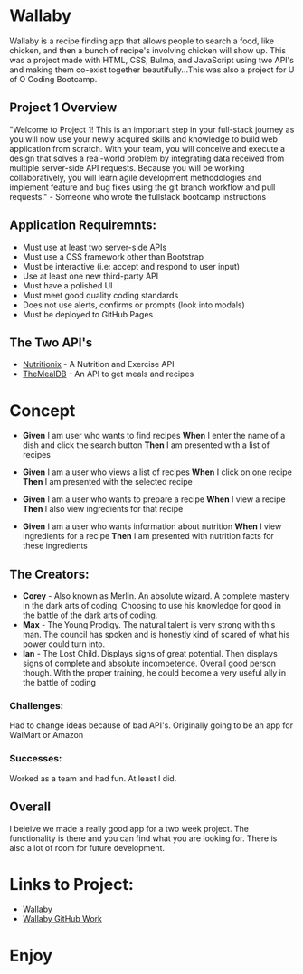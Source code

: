 # Wallaby
Wallaby is a recipe finding app that allows people to search a food, like chicken, and then a bunch of recipe's involving chicken will show up. This was a project made with HTML, CSS, Bulma, and JavaScript using two API's and making them co-exist together beautifully...This was also a project for U of O Coding Bootcamp.

## Project 1 Overview
"Welcome to Project 1! This is an important step in your full-stack journey as you will now use your newly acquired skills and knowledge to build web application from scratch. With your team, you will conceive and execute a design that solves a real-world problem by integrating data received from multiple server-side API requests. Because you will be working collaboratively, you will learn agile development methodologies and implement feature and bug fixes using the git branch workflow and pull requests." - Someone who wrote the fullstack bootcamp instructions


## Application Requiremnts:
* Must use at least two server-side APIs
* Must use a CSS framework other than Bootstrap
* Must be interactive (i.e: accept and respond to user input)
* Use at least one new third-party API
* Must have a polished UI
* Must meet good quality coding standards
* Does not use alerts, confirms or prompts (look into modals)
* Must be deployed to GitHub Pages

## The Two API's
* [Nutritionix](https://www.nutritionix.com/) - A Nutrition and Exercise API
* [TheMealDB](https://www.themealdb.com/api.php) - An API to get meals and recipes

# Concept
* **Given** I am user who wants to find recipes
**When** I enter the name of a dish and click the search button
**Then** I am presented with a list of recipes

* **Given** I am a user who views a list of recipes
**When** I click on one recipe
**Then** I am presented with the selected recipe

* **Given** I am a user who wants to prepare a recipe
**When** I view a recipe
**Then** I also view ingredients for that recipe

* **Given** I am a user who wants information about nutrition
**When** I view ingredients for a recipe
**Then** I am presented with nutrition facts for these ingredients

## The Creators:
* **Corey** - Also known as Merlin. An absolute wizard. A complete mastery in the dark arts of coding. Choosing to use his knowledge for good in the battle of the dark arts of coding.
* **Max** - The Young Prodigy. The natural talent is very strong with this man. The council has spoken and is honestly kind of scared of what his power could turn into. 
* **Ian** - The Lost Child. Displays signs of great potential. Then displays signs of complete and absolute incompetence. Overall good person though. With the proper training, he could become a very useful ally in the battle of coding

### Challenges:
Had to change ideas because of bad API's. Originally going to be an app for WalMart or Amazon

### Successes:
Worked as a team and had fun. At least I did.

## Overall
I beleive we made a really good app for a two week project. The functionality is there and you can find what you are looking for. There is also a lot of room for future development. 

# Links to Project:
* [Wallaby](https://ianbenjohn.github.io/Project-1/)
* [Wallaby GitHub Work](https://github.com/ianbenjohn/Project-1)

# Enjoy



